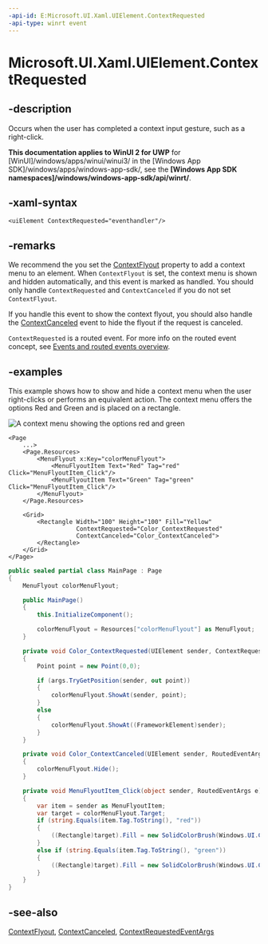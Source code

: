```yaml
---
-api-id: E:Microsoft.UI.Xaml.UIElement.ContextRequested
-api-type: winrt event
---
```


<!-- Event syntax
public event Windows.Foundation.TypedEventHandler ContextRequested<Windows.UI.Xaml.UIElement,  Windows.UI.Xaml.Input.ContextRequestedEventArgs>
-->

# Microsoft.UI.Xaml.UIElement.ContextRequested

## -description

Occurs when the user has completed a context input gesture, such as a right-click.

**This documentation applies to WinUI 2 for UWP** for [WinUI]/windows/apps/winui/winui3/ in the [Windows App SDK]/windows/apps/windows-app-sdk/, see the **[Windows App SDK namespaces]/windows/windows-app-sdk/api/winrt/**.

## -xaml-syntax

```xaml
<uiElement ContextRequested="eventhandler"/>
```

## -remarks

We recommend the you set the [ContextFlyout](uielement_contextflyout.md) property to add a context menu to an element. When `ContextFlyout` is set, the context menu is shown and hidden automatically, and this event is marked as handled. You should only handle `ContextRequested` and `ContextCanceled` if you do not set `ContextFlyout`.

If you handle this event to show the context flyout, you should also handle the [ContextCanceled](uielement_contextcanceled.md) event to hide the flyout if the request is canceled.

`ContextRequested` is a routed event. For more info on the routed event concept, see [Events and routed events overview](/windows/uwp/xaml-platform/events-and-routed-events-overview).

## -examples

This example shows how to show and hide a context menu when the user right-clicks or performs an equivalent action. The context menu offers the options Red and Green and is placed on a rectangle.

<img alt="A context menu showing the options red and green" src="images/context-menu-colors.png" />

```xaml
<Page
    ...>
    <Page.Resources>
        <MenuFlyout x:Key="colorMenuFlyout">
            <MenuFlyoutItem Text="Red" Tag="red" Click="MenuFlyoutItem_Click"/>
            <MenuFlyoutItem Text="Green" Tag="green" Click="MenuFlyoutItem_Click"/>
        </MenuFlyout>
    </Page.Resources>

    <Grid>
        <Rectangle Width="100" Height="100" Fill="Yellow"
                   ContextRequested="Color_ContextRequested" 
                   ContextCanceled="Color_ContextCanceled">
        </Rectangle>
    </Grid>
</Page>
```

```csharp
public sealed partial class MainPage : Page
{
    MenuFlyout colorMenuFlyout;

    public MainPage()
    {
        this.InitializeComponent();

        colorMenuFlyout = Resources["colorMenuFlyout"] as MenuFlyout;
    }

    private void Color_ContextRequested(UIElement sender, ContextRequestedEventArgs args)
    {
        Point point = new Point(0,0);

        if (args.TryGetPosition(sender, out point))
        {
            colorMenuFlyout.ShowAt(sender, point);
        }
        else
        {
            colorMenuFlyout.ShowAt((FrameworkElement)sender);
        }
    }

    private void Color_ContextCanceled(UIElement sender, RoutedEventArgs args)
    {
        colorMenuFlyout.Hide();
    }

    private void MenuFlyoutItem_Click(object sender, RoutedEventArgs e)
    {
        var item = sender as MenuFlyoutItem;
        var target = colorMenuFlyout.Target;
        if (string.Equals(item.Tag.ToString(), "red"))
        {
            ((Rectangle)target).Fill = new SolidColorBrush(Windows.UI.Colors.Red);
        }
        else if (string.Equals(item.Tag.ToString(), "green"))
        {
            ((Rectangle)target).Fill = new SolidColorBrush(Windows.UI.Colors.Green);
        }
    }
}
```

## -see-also

[ContextFlyout](uielement_contextflyout.md), [ContextCanceled](uielement_contextcanceled.md), [ContextRequestedEventArgs](../microsoft.ui.xaml.input/contextrequestedeventargs.md)
